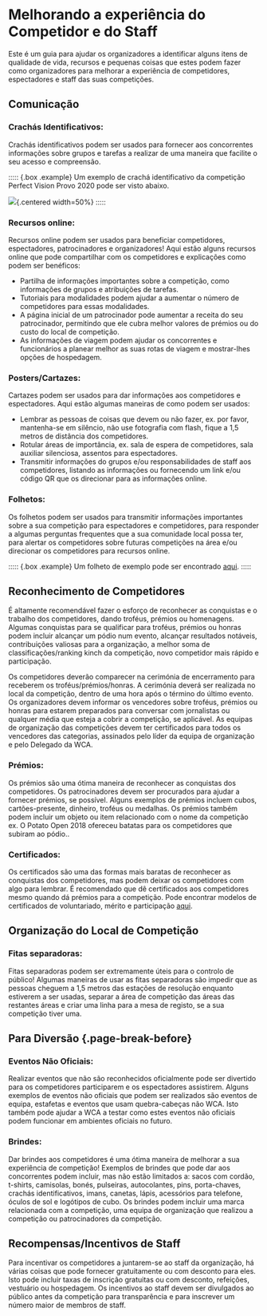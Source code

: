 # Melhorando a experiência do Competidor e do Staff

Este é um guia para ajudar os organizadores a identificar alguns itens de qualidade de vida, recursos e pequenas coisas que estes podem fazer como organizadores para melhorar a experiência de competidores, espectadores e staff das suas competições.

## Comunicação

### Crachás Identificativos:

Crachás identificativos podem ser usados ​​para fornecer aos concorrentes informações sobre grupos e tarefas a realizar de uma maneira que facilite o seu acesso e compreensão.

::::: {.box .example}
Um exemplo de crachá identificativo da competição Perfect Vision Provo 2020 pode ser visto abaixo.

![](images/lanyard.png){.centered width=50%}
:::::

### Recursos online:

Recursos online podem ser usados ​​para beneficiar competidores, espectadores, patrocinadores e organizadores! Aqui estão alguns recursos online que pode compartilhar com os competidores e explicações como podem ser benéficos:

- Partilha de informações importantes sobre a competição, como informações de grupos e atribuições de tarefas.
- Tutoriais para modalidades podem ajudar a aumentar o número de competidores para essas modalidades.
- A página inicial de um patrocinador pode aumentar a receita do seu patrocinador, permitindo que ele cubra melhor valores de prémios ou do custo do local de competição.
- As informações de viagem podem ajudar os concorrentes e funcionários a planear melhor as suas rotas de viagem e mostrar-lhes opções de hospedagem.

### Posters/Cartazes:

Cartazes podem ser usados ​​para dar informações aos competidores e espectadores. Aqui estão algumas maneiras de como podem ser usados:

- Lembrar as pessoas de coisas que devem ou não fazer, ex. por favor, mantenha-se em silêncio, não use fotografia com flash, fique a 1,5 metros de distância dos competidores.
- Rotular áreas de importância, ex. sala de espera de competidores, sala auxiliar silenciosa, assentos para espectadores.
- Transmitir informações do grupos e/ou responsabilidades de staff aos competidores, listando as informações ou fornecendo um link e/ou código QR que os direcionar para as informações online.

### Folhetos:

Os folhetos podem ser usados ​​para transmitir informações importantes sobre a sua competição para espectadores e competidores, para responder a algumas perguntas frequentes que a sua comunidade local possa ter, para alertar os competidores sobre futuras competições na área e/ou direcionar os competidores para recursos online.

::::: {.box .example}
Um folheto de exemplo pode ser encontrado [aqui](https://docs.google.com/document/d/1cjlvbTQ-e8_TzviEfQ_OUggNtEh-1R7GhKWMU-7IW28/edit?usp=sharing).
:::::

## Reconhecimento de Competidores

É altamente recomendável fazer o esforço de reconhecer as conquistas e o trabalho dos competidores, dando troféus, prémios ou homenagens. Algumas conquistas para se qualificar para troféus, prémios ou honras podem incluir alcançar um pódio num evento, alcançar resultados notáveis, contribuições valiosas para a organização, a melhor soma de classificações/ranking kinch da competição, novo competidor mais rápido e participação.

Os competidores deverão comparecer na cerimónia de encerramento para receberem os troféus/prémios/honras. A cerimónia deverá ser realizada no local da competição, dentro de uma hora após o término do último evento. Os organizadores devem informar os vencedores sobre troféus, prémios ou honras para estarem preparados para conversar com jornalistas ou qualquer média que esteja a cobrir a competição, se aplicável. As equipas de organização das competições devem ter certificados para todos os vencedores das categorias, assinados pelo líder da equipa de organização e pelo Delegado da WCA.

### Prémios:

Os prémios são uma ótima maneira de reconhecer as conquistas dos competidores. Os patrocinadores devem ser procurados para ajudar a fornecer prémios, se possível. Alguns exemplos de prémios incluem cubos, cartões-presente, dinheiro, troféus ou medalhas. Os prémios também podem incluir um objeto ou item relacionado com o nome da competição ex. O Potato Open 2018 ofereceu batatas para os competidores que subiram ao pódio..

### Certificados:

Os certificados são uma das formas mais baratas de reconhecer as conquistas dos competidores, mas podem deixar os competidores com algo para lembrar. É recomendado que dê certificados aos competidores mesmo quando dá prémios para a competição. Pode encontrar modelos de certificados de voluntariado, mérito e participação [aqui](https://drive.google.com/drive/folders/1jrMWgOgNscPDqoxzgnEQ1bnV9D4FDzLj).

## Organização do Local de Competição

### Fitas separadoras:

Fitas separadoras podem ser extremamente úteis para o controlo de público! Algumas maneiras de usar as fitas separadoras são impedir que as pessoas cheguem a 1,5 metros das estações de resolução enquanto estiverem a ser usadas, separar a área de competição das áreas das restantes áreas e criar uma linha para a mesa de registo, se a sua competição tiver uma.

## Para Diversão {.page-break-before}

### Eventos Não Oficiais:

Realizar eventos que não são reconhecidos oficialmente pode ser divertido para os competidores participarem e os espectadores assistirem. Alguns exemplos de eventos não oficiais que podem ser realizados são eventos de equipa, estafetas e eventos que usam quebra-cabeças não WCA. Isto também pode ajudar a WCA a testar como estes eventos não oficiais podem funcionar em ambientes oficiais no futuro.

### Brindes:

Dar brindes aos competidores é uma ótima maneira de melhorar a sua experiência de competição! Exemplos de brindes que pode dar aos concorrentes podem incluir, mas não estão limitados a: sacos com cordão, t-shirts, camisolas, bonés, pulseiras, autocolantes, pins, porta-chaves, crachás identificativos, imans, canetas, lápis, acessórios para telefone, óculos de sol e logótipos de cubo. Os brindes podem incluir uma marca relacionada com a competição, uma equipa de organização que realizou a competição ou patrocinadores da competição.

## Recompensas/Incentivos de Staff

Para incentivar os competidores a juntarem-se ao staff da organização, há várias coisas que pode fornecer gratuitamente ou com desconto para eles. Isto pode incluir taxas de inscrição gratuitas ou com desconto, refeições, vestuário ou hospedagem. Os incentivos ao staff devem ser divulgados ao público antes da competição para transparência e para inscrever um número maior de membros de staff.

